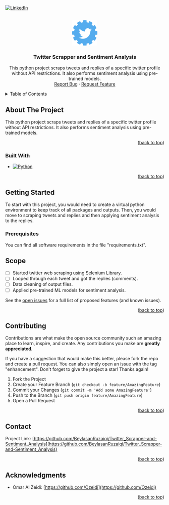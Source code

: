 <a name="readme-top"></a>

[![LinkedIn][linkedin-shield]][linkedin-url]

<!-- PROJECT LOGO -->
<br />
<div align="center">
  <a href="https://github.com/BeylasanRuzaiqi/Twitter_Scrapper-and-Sentiment_Analysis">
    <img src="images/logo.png" alt="Logo" width="80" height="80">
  </a>

<h3 align="center">Twitter Scrapper and Sentiment Analysis</h3>

  <p align="center">
    This python project scraps tweets and replies of a specific twitter profile without API restrictions. It also performs sentiment analysis using pre-trained models.
    <br />
    <a href="https://github.com/BeylasanRuzaiqi/Twitter_Scrapper-and-Sentiment_Analysis/issues">Report Bug</a>
    ·
    <a href="https://github.com/BeylasanRuzaiqi/Twitter_Scrapper-and-Sentiment_Analysis/issues">Request Feature</a>
  </p>
</div>


<!-- TABLE OF CONTENTS -->
<details>
  <summary>Table of Contents</summary>
  <ol>
    <li>
      <a href="#about-the-project">About The Project</a>
      <ul>
        <li><a href="#built-with">Built With</a></li>
      </ul>
    </li>
    <li>
      <a href="#getting-started">Getting Started</a>
      <ul>
        <li><a href="#prerequisites">Prerequisites</a></li>
      </ul>
    </li>
    <li><a href="#usage">Usage</a></li>
    <li><a href="#scope">Scope</a></li>
    <li><a href="#contributing">Contributing</a></li>
    <li><a href="#acknowledgments">Acknowledgments</a></li>
  </ol>
</details>



<!-- ABOUT THE PROJECT -->
## About The Project

This python project scraps tweets and replies of a specific twitter profile without API restrictions. It also performs sentiment analysis using pre-trained models.

<p align="right">(<a href="#readme-top">back to top</a>)</p>



### Built With

* [![Python][py]][python-url]

<p align="right">(<a href="#readme-top">back to top</a>)</p>



<!-- GETTING STARTED -->
## Getting Started

To start with this project, you would need to create a virtual python environment to keep track of all packages and outputs. Then, you would move to scraping tweets and replies and then applying sentiment analysis to the replies.

### Prerequisites

You can find all software requirements in the file "requirements.txt".


<!-- SCOPE -->
## Scope

- [ ] Started twitter web scraping using Selenium Library.
- [ ] Looped through each tweet and got the replies (comments).
- [ ] Data cleaning of output files.
- [ ] Applied pre-trained ML models for sentiment analysis.

See the [open issues](https://github.com/BeylasanRuzaiqi/Twitter_Scrapper-and-Sentiment_Analysis/issues) for a full list of proposed features (and known issues).

<p align="right">(<a href="#readme-top">back to top</a>)</p>



<!-- CONTRIBUTING -->
## Contributing

Contributions are what make the open source community such an amazing place to learn, inspire, and create. Any contributions you make are **greatly appreciated**.

If you have a suggestion that would make this better, please fork the repo and create a pull request. You can also simply open an issue with the tag "enhancement".
Don't forget to give the project a star! Thanks again!

1. Fork the Project
2. Create your Feature Branch (`git checkout -b feature/AmazingFeature`)
3. Commit your Changes (`git commit -m 'Add some AmazingFeature'`)
4. Push to the Branch (`git push origin feature/AmazingFeature`)
5. Open a Pull Request

<p align="right">(<a href="#readme-top">back to top</a>)</p>


<!-- CONTACT -->
## Contact

Project Link: [https://github.com/BeylasanRuzaiqi/Twitter_Scrapper-and-Sentiment_Analysis](https://github.com/BeylasanRuzaiqi/Twitter_Scrapper-and-Sentiment_Analysis)

<p align="right">(<a href="#readme-top">back to top</a>)</p>


<!-- ACKNOWLEDGMENTS -->
## Acknowledgments

* Omar Al Zeidi: [https://github.com/Ozeidi](https://github.com/Ozeidi)

<p align="right">(<a href="#readme-top">back to top</a>)</p>



<!-- MARKDOWN LINKS & IMAGES -->
<!-- https://www.markdownguide.org/basic-syntax/#reference-style-links -->
[forks-shield]: https://github.com/BeylasanRuzaiqi/Twitter_Scrapper-and-Sentiment_Analysis.svg?style=for-the-badge
[forks-url]: https://github.com/BeylasanRuzaiqi/Twitter_Scrapper-and-Sentiment_Analysis/network/members
[linkedin-shield]: https://img.shields.io/badge/-LinkedIn-black.svg?style=for-the-badge&logo=linkedin&colorB=555
[linkedin-url]: https://www.linkedin.com/in/beylasanalruzaiqi/
[py]: https://img.shields.io/badge/python-3670A0?style=for-the-badge&logo=python&logoColor=ffdd54
[python-url]: https://python.org
